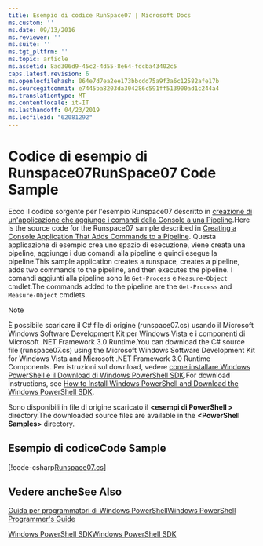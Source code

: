 ```yaml
---
title: Esempio di codice RunSpace07 | Microsoft Docs
ms.custom: ''
ms.date: 09/13/2016
ms.reviewer: ''
ms.suite: ''
ms.tgt_pltfrm: ''
ms.topic: article
ms.assetid: 8ad306d9-45c2-4d55-8e64-fdcba43402c5
caps.latest.revision: 6
ms.openlocfilehash: 064e7d7ea2ee173bbcdd75a9f3a6c12582afe17b
ms.sourcegitcommit: e7445ba8203da304286c591ff513900ad1c244a4
ms.translationtype: MT
ms.contentlocale: it-IT
ms.lasthandoff: 04/23/2019
ms.locfileid: "62081292"
---
```

# <a name="runspace07-code-sample"></a><span data-ttu-id="d2b11-102">Codice di esempio di Runspace07</span><span class="sxs-lookup"><span data-stu-id="d2b11-102">RunSpace07 Code Sample</span></span>

<span data-ttu-id="d2b11-103">Ecco il codice sorgente per l'esempio Runspace07 descritto in [creazione di un'applicazione che aggiunge i comandi della Console a una Pipeline](http://msdn.microsoft.com/en-us/01eb7808-e97b-4905-80be-9e2fa38c262e).</span><span class="sxs-lookup"><span data-stu-id="d2b11-103">Here is the source code for the Runspace07 sample described in [Creating a Console Application That Adds Commands to a Pipeline](http://msdn.microsoft.com/en-us/01eb7808-e97b-4905-80be-9e2fa38c262e).</span></span> <span data-ttu-id="d2b11-104">Questa applicazione di esempio crea uno spazio di esecuzione, viene creata una pipeline, aggiunge i due comandi alla pipeline e quindi esegue la pipeline.</span><span class="sxs-lookup"><span data-stu-id="d2b11-104">This sample application creates a runspace, creates a pipeline, adds two commands to the pipeline, and then executes the pipeline.</span></span> <span data-ttu-id="d2b11-105">I comandi aggiunti alla pipeline sono le `Get-Process` e `Measure-Object` cmdlet.</span><span class="sxs-lookup"><span data-stu-id="d2b11-105">The commands added to the pipeline are the `Get-Process` and `Measure-Object` cmdlets.</span></span>

> [!NOTE]
> <span data-ttu-id="d2b11-106">È possibile scaricare il C# file di origine (runspace07.cs) usando il Microsoft Windows Software Development Kit per Windows Vista e i componenti di Microsoft .NET Framework 3.0 Runtime.</span><span class="sxs-lookup"><span data-stu-id="d2b11-106">You can download the C# source file (runspace07.cs) using the Microsoft Windows Software Development Kit for Windows Vista and Microsoft .NET Framework 3.0 Runtime Components.</span></span> <span data-ttu-id="d2b11-107">Per istruzioni sul download, vedere [come installare Windows PowerShell e il Download di Windows PowerShell SDK](/powershell/developer/installing-the-windows-powershell-sdk).</span><span class="sxs-lookup"><span data-stu-id="d2b11-107">For download instructions, see [How to Install Windows PowerShell and Download the Windows PowerShell SDK](/powershell/developer/installing-the-windows-powershell-sdk).</span></span>
>
> <span data-ttu-id="d2b11-108">Sono disponibili in file di origine scaricato il  **\<esempi di PowerShell >** directory.</span><span class="sxs-lookup"><span data-stu-id="d2b11-108">The downloaded source files are available in the **\<PowerShell Samples>** directory.</span></span>

## <a name="code-sample"></a><span data-ttu-id="d2b11-109">Esempio di codice</span><span class="sxs-lookup"><span data-stu-id="d2b11-109">Code Sample</span></span>

[!code-csharp[Runspace07.cs](../../powershell-sdk-samples/SDK-2.0/csharp/Runspace07/Runspace07.cs#L11-L108 "Runspace07.cs")]

## <a name="see-also"></a><span data-ttu-id="d2b11-110">Vedere anche</span><span class="sxs-lookup"><span data-stu-id="d2b11-110">See Also</span></span>

[<span data-ttu-id="d2b11-111">Guida per programmatori di Windows PowerShell</span><span class="sxs-lookup"><span data-stu-id="d2b11-111">Windows PowerShell Programmer's Guide</span></span>](./windows-powershell-programmer-s-guide.md)

[<span data-ttu-id="d2b11-112">Windows PowerShell SDK</span><span class="sxs-lookup"><span data-stu-id="d2b11-112">Windows PowerShell SDK</span></span>](../windows-powershell-reference.md)